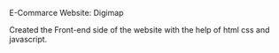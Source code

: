 E-Commarce Website: Digimap

Created the Front-end side of the website with the help of html css and javascript.
